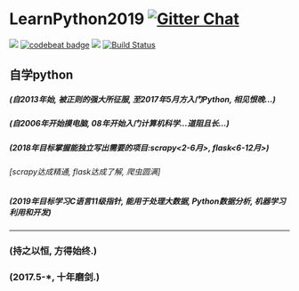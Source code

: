 # LearnPython2019 [![Gitter Chat](https://badges.gitter.im/frapsoft/frapsoft.svg?v=101)](https://gitter.im/LearnPythonFromOldboy/Lobby)
![](https://img.shields.io/badge/language-Python-orange.svg)
[![codebeat badge](https://codebeat.co/badges/baeefd2c-908a-49f7-9dc6-6dbaaa3e39bc)](https://codebeat.co/projects/github-com-sigai-learnpython2017-master)
[![](https://img.shields.io/badge/weibo-@Python-red.svg)](http://weibo.com/371407044)
[![Build Status](https://travis-ci.org/sigai/LearnPython2017.svg?branch=master)](https://travis-ci.org/sigai/LearnPython2017)


## 自学python  
##### (自2013年始, 被正则的强大所征服, 至2017年5月方入门Python, 相见恨晚...)  
##### (自2006年开始摸电脑, 08年开始入门计算机科学...道阻且长...)  
##### (2018年目标掌握*能独立写出需要的项目*:scrapy<2-6月>, flask<6-12月>)
###### [scrapy达成精通, flask达成了解, 爬虫圆满]
##### (2019年目标学习C语言11级指针, 能用于处理大数据, Python数据分析, 机器学习利用和开发)  
**** **** **** ****

### (持之以恒, 方得始终.)  
### (2017.5-*, 十年磨剑.)  

